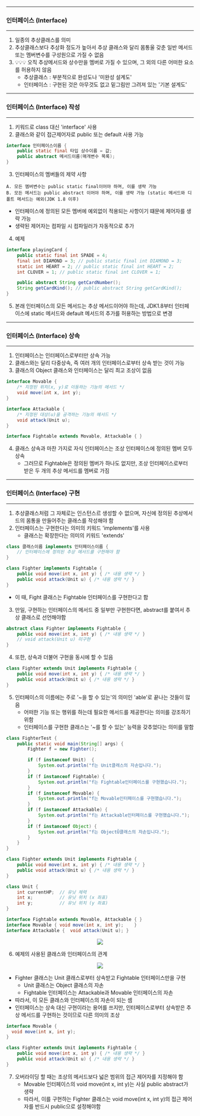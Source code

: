 -----
### 인터페이스 (Interface)
-----
1. 일종의 추상클래스를 의미
2. 추상클래스보다 추상화 정도가 높아서 추상 클래스와 달리 몸통울 갖춘 일반 메서드 또는 멤버변수를 구성원으로 가질 수 없음
3. 💡💡💡 오직 추상메서드와 상수만을 멤버로 가질 수 있으며, 그 외의 다른 어떠한 요소를 허용하지 않음
   - 추상클래스 : 부분적으로 완성도나 '미완성 설계도'
   - 인터페이스 : 구현된 것은 아무것도 없고 밑그림만 그려져 있는 '기본 설계도'

-----
### 인터페이스 (Interface) 작성
-----
1. 키워드로 class 대신 'interface' 사용
2. 클래스와 같이 접근제어자로 public 또는 default 사용 가능
```java
interface 인터페이스이름 {
    public static final 타입 상수이름 = 값;
    public abstract 메서드이름(매개변수 목록);
}
```
3. 인터페이스의 멤버들의 제약 사항
```
A. 모든 멤버변수는 public static final이어야 하며, 이를 생략 가능
B. 모든 메서드는 public abstract 이어야 하며, 이를 생략 가능 (static 메서드와 디폴트 메서드는 예외(JDK 1.8 이후)
```
  - 인터페이스에 정의된 모든 멤버에 예외없이 적용되는 사항이기 떄문에 제어자를 생략 가능
  - 생략된 제어자는 컴파일 시 컴파일러가 자동적으로 추가

4. 예제
```java
interface playingCard {
    public static final int SPADE = 4;
    final int DIAMOND = 3; // public static final int DIAMOND = 3;
    static int HEART = 2; // public static final int HEART = 2;
    int CLOVER = 1; // public static final int CLOVER = 1;

    public abstract String getCardNumber();
    String getCardKind(); // public abstract String getCardKind();
}
```

5. 본래 인터페이스의 모든 메서드는 추상 메서드이어야 하는데, JDK1.8부터 인터페이스에 static 메서드와 default 메서드의 추가를 허용하는 방법으로 변경

-----
### 인터페이스 (Interface) 상속
-----
1. 인터페이스는 인터페이스로부터만 상속 가능
2. 클래스와는 달리 다중상속, 즉 여러 개의 인터페이스로부터 상속 받는 것이 가능
3. 클래스의 Object 클래스와 인터페이스는 달리 최고 조상이 없음
```java
interface Movable {
    /* 지정된 위치(x, y)로 이동하는 기능의 메서드 */
    void move(int x, int y);
}

interface Attackable {
    /* 지정된 대상(u)을 공격하는 기능의 메서드 */
    void attack(Unit u);
}

interface Fightable extends Movable, Attackable { }
```
4. 클래스 상속과 마찬 가지로 자식 인터페이스는 조상 인터페이스에 정의된 멤버 모두 상속
   - 그러므로 Fightable은 정의된 멤버가 하나도 없지만, 조상 인터페이스로부터 받은 두 개의 추상 메서드를 멤버로 가짐
  
-----
### 인터페이스 (Interface) 구현
-----
1. 추상클래스처럼 그 자체로는 인스턴스르 생성할 수 없으며, 자신에 정의된 추상메서드의 몸통을 만들어주는 클래스를 작성해야 함
2. 인터페이스는 구현한다는 의미의 키워드 'implements'를 사용
   - 클래스는 확장한다는 의미의 키워드 'extends'
```java
class 클래스이름 implements 인터페이스이름 {
    // 인터페이스에 정의된 추상 메서드를 구현해야 함
}

class Fighter implements Fightable {
    public void move(int x, int y) { /* 내용 생략 */ }
    public void attack(Unit u) { /* 내용 생략 */ }
}
```
  - 이 때, Fight 클래스는 Fightable 인터페이스를 구현한다고 함

3. 만일, 구현하는 인터페이스의 메서드 중 일부만 구현한다면, abstract를 붙여서 추상 클래스로 선언해야함
```java
abstract class Fighter implements Fightable {
    public void move(int x, int y) { /* 내용 생략 */ }
    // void attack(Unit u) 미구현
}
```

4. 또한, 상속과 더불어 구현을 동시에 할 수 있음
```java
class Fighter extends Unit implements Fightable {
    public void move(int x, int y) { /* 내용 생략 */ }
    public void attack(Unit u) { /* 내용 생략 */ }
}
```

5. 인터페이스의 이름에는 주로 '~을 할 수 있는'의 의미인 'able'로 끝나는 것들이 많음
   - 어떠한 기능 또는 행위를 하는데 필요한 메서드를 제공한다는 의미를 강조하기 위함
   - 인터페이스를 구현한 클래스는 '~를 할 수 있는' 능력을 갖추었다는 의미를 말함
  
```java
class FighterTest {
	public static void main(String[] args) {
		Fighter f = new Fighter();

		if (f instanceof Unit)	{		
			System.out.println("f는 Unit클래스의 자손입니다.");
		}
		if (f instanceof Fightable) {	
			System.out.println("f는 Fightable인터페이스를 구현했습니다.");
		}
		if (f instanceof Movable) {		
			System.out.println("f는 Movable인터페이스를 구현했습니다.");
		}
		if (f instanceof Attackable) {	
			System.out.println("f는 Attackable인터페이스를 구현했습니다.");
		}
		if (f instanceof Object) {		
			System.out.println("f는 ObjectŬ클래스의 자손입니다.");
		}
	}
}

class Fighter extends Unit implements Fightable {
	public void move(int x, int y) { /* 내용 생략 */ }
	public void attack(Unit u) { /* 내용 생략 */ }
}

class Unit {
	int currentHP;	// 유닛 체력
	int x;			// 유닛 위치 (x 좌표)
	int y;			// 유닛 위치 (y 좌표)
}

interface Fightable extends Movable, Attackable { }
interface Movable {	void move(int x, int y);	}
interface Attackable {	void attack(Unit u); }
```
<div align="centeR">
<img src="https://github.com/sooyounghan/Java/assets/34672301/22bf8215-dd18-4795-8acf-d5575b3d12b0">
</div>

6. 예제의 사용된 클래스와 인터페이스의 관계
<div align="centeR">
<img src="https://github.com/sooyounghan/Java/assets/34672301/13e6db64-7147-458d-9cb8-e084bf39830c">
</div>

  - Fighter 클래스는 Unit 클래스로부터 상속받고 Fightable 인터페이스만을 구현
    + Unit 클래스는 Object 클래스의 자손
    + Fightable 인터페이스는 Attackable과 Movable 인터페이스의 자손
  - 따라서, 이 모든 클래스와 인터페이스의 자손이 되는 셈
  - 인터페이스는 상속 대신 구현이라는 용어를 쓰지만, 인터페이스로부터 상속받은 추상 메서드를 구현하는 것이므로 다른 의미의 조상

```java
interface Movable {
  void move(int x, int y);
}

class Fighter extends Unit implements Fightable {
    public void move(int x, int y) { /* 내용 생략 */ }
    public void attack(Unit u) { /* 내용 생략 */ }
}
```

7. 오버라이딩 할 때는 조상의 메서드보다 넓은 범위의 접근 제어자를 지정해야 함
   - Movable 인터페이스의 void move(int x, int y)는 사실 public abstract가 생략
   - 따라서, 이를 구현하는 Fighter 클래스는 void move(int x, int y)의 접근 제어자를 반드시 public으로 설정해야함
